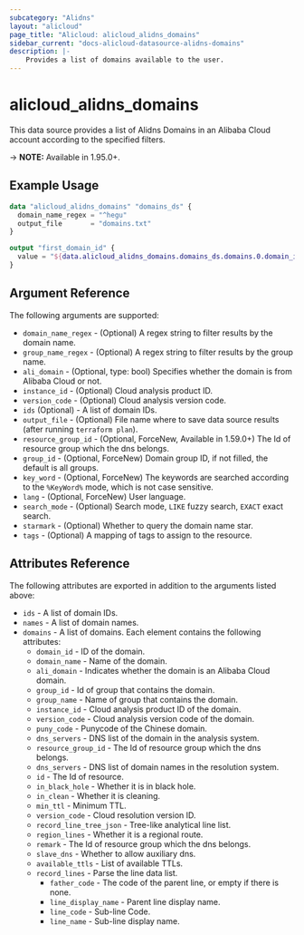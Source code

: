 ```yaml
---
subcategory: "Alidns"
layout: "alicloud"
page_title: "Alicloud: alicloud_alidns_domains"
sidebar_current: "docs-alicloud-datasource-alidns-domains"
description: |-
    Provides a list of domains available to the user.
---
```


# alicloud\_alidns\_domains

This data source provides a list of Alidns Domains in an Alibaba Cloud account according to the specified filters.

-> **NOTE:**  Available in 1.95.0+.

## Example Usage

```terraform
data "alicloud_alidns_domains" "domains_ds" {
  domain_name_regex = "^hegu"
  output_file       = "domains.txt"
}

output "first_domain_id" {
  value = "${data.alicloud_alidns_domains.domains_ds.domains.0.domain_id}"
}
```

## Argument Reference

The following arguments are supported:

* `domain_name_regex` - (Optional) A regex string to filter results by the domain name. 
* `group_name_regex` - (Optional)  A regex string to filter results by the group name.
* `ali_domain` - (Optional, type: bool) Specifies whether the domain is from Alibaba Cloud or not.
* `instance_id` - (Optional) Cloud analysis product ID.
* `version_code` - (Optional) Cloud analysis version code.
* `ids` (Optional) - A list of domain IDs.
* `output_file` - (Optional) File name where to save data source results (after running `terraform plan`).
* `resource_group_id` - (Optional, ForceNew, Available in 1.59.0+) The Id of resource group which the dns belongs.
* `group_id` - (Optional, ForceNew) Domain group ID, if not filled, the default is all groups.
* `key_word` - (Optional, ForceNew) The keywords are searched according to the `%KeyWord%` mode, which is not case sensitive.
* `lang` - (Optional, ForceNew) User language.
* `search_mode` - (Optional) Search mode, `LIKE` fuzzy search, `EXACT` exact search.
* `starmark` - (Optional) Whether to query the domain name star.
* `tags` - (Optional) A mapping of tags to assign to the resource.

## Attributes Reference

The following attributes are exported in addition to the arguments listed above:

* `ids` - A list of domain IDs.
* `names` - A list of domain names.
* `domains` - A list of domains. Each element contains the following attributes:
  * `domain_id` - ID of the domain.
  * `domain_name` - Name of the domain.
  * `ali_domain` - Indicates whether the domain is an Alibaba Cloud domain.
  * `group_id` - Id of group that contains the domain.
  * `group_name` - Name of group that contains the domain.
  * `instance_id` - Cloud analysis product ID of the domain.
  * `version_code` - Cloud analysis version code of the domain.
  * `puny_code` - Punycode of the Chinese domain.
  * `dns_servers` - DNS list of the domain in the analysis system.
  * `resource_group_id` - The Id of resource group which the dns belongs.
  * `dns_servers` - DNS list of domain names in the resolution system.
  * `id` - The Id of resource.
  * `in_black_hole` - Whether it is in black hole.
  * `in_clean` - Whether it is cleaning.
  * `min_ttl` - Minimum TTL.
  * `version_code` - Cloud resolution version ID.
  * `record_line_tree_json` - Tree-like analytical line list.
  * `region_lines` - Whether it is a regional route.
  * `remark` - The Id of resource group which the dns belongs.
  * `slave_dns` - Whether to allow auxiliary dns.
  * `available_ttls` - List of available TTLs.
  * `record_lines` - Parse the line data list.
    * `father_code` - The code of the parent line, or empty if there is none.
    * `line_display_name` - Parent line display name.
    * `line_code` - Sub-line Code.
    * `line_name` - Sub-line display name.

